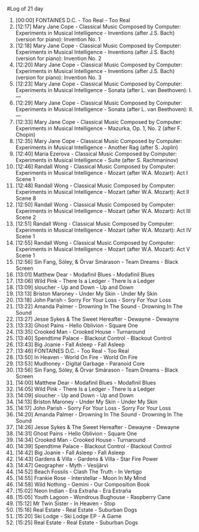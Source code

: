 #Log of 21 day

1. [00:00] FONTAINES D.C. - Too Real - Too Real
1. [12:17] Mary Jane Cope - Classical Music Composed by Computer: Experiments in Musical Intelligence - Inventions (after J.S. Bach) (version for piano): Invention No. 1
1. [12:18] Mary Jane Cope - Classical Music Composed by Computer: Experiments in Musical Intelligence - Inventions (after J.S. Bach) (version for piano): Invention No. 2
1. [12:20] Mary Jane Cope - Classical Music Composed by Computer: Experiments in Musical Intelligence - Inventions (after J.S. Bach) (version for piano): Invention No. 3
1. [12:23] Mary Jane Cope - Classical Music Composed by Computer: Experiments in Musical Intelligence - Sonata (after L. van Beethoven): I. —
1. [12:29] Mary Jane Cope - Classical Music Composed by Computer: Experiments in Musical Intelligence - Sonata (after L. van Beethoven): II. —
1. [12:33] Mary Jane Cope - Classical Music Composed by Computer: Experiments in Musical Intelligence - Mazurka, Op. 1, No. 2 (after F. Chopin)
1. [12:35] Mary Jane Cope - Classical Music Composed by Computer: Experiments in Musical Intelligence - Another Rag (after S. Joplin)
1. [12:40] Maria Ezerova - Classical Music Composed by Computer: Experiments in Musical Intelligence - Suite (after S. Rachmaninov)
1. [12:46] Randall Wong - Classical Music Composed by Computer: Experiments in Musical Intelligence - Mozart (after W.A. Mozart): Act I Scene 1
1. [12:48] Randall Wong - Classical Music Composed by Computer: Experiments in Musical Intelligence - Mozart (after W.A. Mozart): Act II Scene 8
1. [12:50] Randall Wong - Classical Music Composed by Computer: Experiments in Musical Intelligence - Mozart (after W.A. Mozart): Act III Scene 2
1. [12:51] Randall Wong - Classical Music Composed by Computer: Experiments in Musical Intelligence - Mozart (after W.A. Mozart): Act IV Scene 1
1. [12:55] Randall Wong - Classical Music Composed by Computer: Experiments in Musical Intelligence - Mozart (after W.A. Mozart): Act V Scene 1
1. [12:56] Sin Fang, Sóley, & Örvar Smárason - Team Dreams - Black Screen
1. [13:01] Matthew Dear - Modafinil Blues - Modafinil Blues
1. [13:06] Wild Pink - There Is a Ledger - There Is a Ledger
1. [13:09] sloucher - Up and Down - Up and Down
1. [13:13] Briston Maroney - Under My Skin - Under My Skin
1. [13:18] John Parish - Sorry For Your Loss - Sorry For Your Loss
1. [13:22] Amanda Palmer - Drowning In The Sound - Drowning In The Sound
1. [13:27] Jesse Sykes & The Sweet Hereafter - Dewayne - Dewayne
1. [13:33] Ghost Pains - Hello Oblivion - Square One
1. [13:35] Crooked Man - Crooked House - Turnaround
1. [13:40] Spendtime Palace - Blackout Control - Blackout Control
1. [13:43] Big Joanie - Fall Asleep - Fall Asleep
1. [13:46] FONTAINES D.C. - Too Real - Too Real
1. [13:50] In Heaven - World On Fire - World On Fire
1. [13:53] Mudhoney - Digital Garbage - Paranoid Core
1. [13:56] Sin Fang, Sóley, & Örvar Smárason - Team Dreams - Black Screen
1. [14:00] Matthew Dear - Modafinil Blues - Modafinil Blues
1. [14:05] Wild Pink - There Is a Ledger - There Is a Ledger
1. [14:09] sloucher - Up and Down - Up and Down
1. [14:13] Briston Maroney - Under My Skin - Under My Skin
1. [14:17] John Parish - Sorry For Your Loss - Sorry For Your Loss
1. [14:20] Amanda Palmer - Drowning In The Sound - Drowning In The Sound
1. [14:26] Jesse Sykes & The Sweet Hereafter - Dewayne - Dewayne
1. [14:31] Ghost Pains - Hello Oblivion - Square One
1. [14:34] Crooked Man - Crooked House - Turnaround
1. [14:39] Spendtime Palace - Blackout Control - Blackout Control
1. [14:42] Big Joanie - Fall Asleep - Fall Asleep
1. [14:43] Gardens & Villa - Gardens & Villa - Star Fire Power
1. [14:47] Geographer - Myth - Vesijärvi
1. [14:52] Beach Fossils - Clash The Truth - In Vertigo
1. [14:55] Frankie Rose - Interstellar - Moon In My Mind
1. [14:58] Wild Nothing - Gemini - Our Composition Book
1. [15:02] Neon Indian - Era Extraña - Era Extraña
1. [15:05] Youth Lagoon - Wondrous Bughouse - Raspberry Cane
1. [15:12] Mr Twin Sister - In Heaven - Stop
1. [15:16] Real Estate - Real Estate - Suburban Dogs
1. [15:20] Ski Lodge - Ski Lodge EP - A Game
1. [15:25] Real Estate - Real Estate - Suburban Dogs
